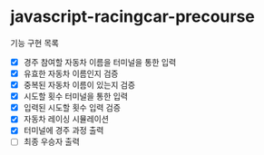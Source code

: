 # javascript-racingcar-precourse

기능 구현 목록
- [x] 경주 참여할 자동차 이름을 터미널을 통한 입력
- [x] 유효한 자동차 이름인지 검증
- [x] 중복된 자동차 이름이 있는지 검증
- [x] 시도할 횟수 터미널을 통한 입력
- [x] 입력된 시도할 횟수 입력 검증
- [x] 자동차 레이싱 시뮬레이션
- [x] 터미널에 경주 과정 출력
- [ ] 최종 우승자 출력
